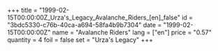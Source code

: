 +++
title = "1999-02-15T00:00:00Z_Urza's_Legacy_Avalanche_Riders_[en]_false"
id = "3bdc5330-c76b-40ca-a694-58fa4b9b7304"
date = "1999-02-15T00:00:00Z"
name = "Avalanche Riders"
lang = ["en"]
price = "0.57"
quantity = 4
foil = false
set = "Urza's Legacy"
+++
